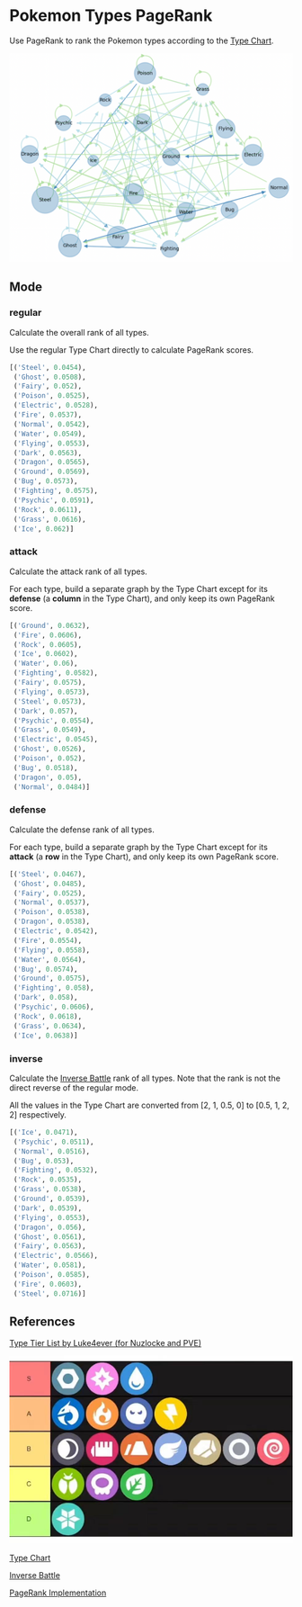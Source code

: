 # Pokemon Types PageRank

Use PageRank to rank the Pokemon types according to the [Type Chart](https://bulbapedia.bulbagarden.net/wiki/Type#Type_chart).

<img src="figure.png" alt="pic" style="zoom: 67%;" />



## Mode

### regular

Calculate the overall rank of all types. 

Use the regular Type Chart directly to calculate PageRank scores.

```python
[('Steel', 0.0454),
 ('Ghost', 0.0508),
 ('Fairy', 0.052),
 ('Poison', 0.0525),
 ('Electric', 0.0528),
 ('Fire', 0.0537),
 ('Normal', 0.0542),
 ('Water', 0.0549),
 ('Flying', 0.0553),
 ('Dark', 0.0563),
 ('Dragon', 0.0565),
 ('Ground', 0.0569),
 ('Bug', 0.0573),
 ('Fighting', 0.0575),
 ('Psychic', 0.0591),
 ('Rock', 0.0611),
 ('Grass', 0.0616),
 ('Ice', 0.062)]
```



### attack

Calculate the attack rank of all types. 

For each type, build a separate graph by the Type Chart except for its **defense** (a **column** in the Type Chart), and only keep its own PageRank score.

```python
[('Ground', 0.0632),
 ('Fire', 0.0606),
 ('Rock', 0.0605),
 ('Ice', 0.0602),
 ('Water', 0.06),
 ('Fighting', 0.0582),
 ('Fairy', 0.0575),
 ('Flying', 0.0573),
 ('Steel', 0.0573),
 ('Dark', 0.057),
 ('Psychic', 0.0554),
 ('Grass', 0.0549),
 ('Electric', 0.0545),
 ('Ghost', 0.0526),
 ('Poison', 0.052),
 ('Bug', 0.0518),
 ('Dragon', 0.05),
 ('Normal', 0.0484)]
```



### defense

Calculate the defense rank of all types. 

For each type, build a separate graph by the Type Chart except for its **attack** (a **row** in the Type Chart), and only keep its own PageRank score.

```python
[('Steel', 0.0467),
 ('Ghost', 0.0485),
 ('Fairy', 0.0525),
 ('Normal', 0.0537),
 ('Poison', 0.0538),
 ('Dragon', 0.0538),
 ('Electric', 0.0542),
 ('Fire', 0.0554),
 ('Flying', 0.0558),
 ('Water', 0.0564),
 ('Bug', 0.0574),
 ('Ground', 0.0575),
 ('Fighting', 0.058),
 ('Dark', 0.058),
 ('Psychic', 0.0606),
 ('Rock', 0.0618),
 ('Grass', 0.0634),
 ('Ice', 0.0638)]
```



### inverse

Calculate the [Inverse Battle](https://bulbapedia.bulbagarden.net/wiki/Inverse_Battle) rank of all types. Note that the rank is not the direct reverse of the regular mode.

All the values in the Type Chart are converted from [2, 1, 0.5, 0] to [0.5, 1, 2, 2] respectively.

 ```python
 [('Ice', 0.0471),
  ('Psychic', 0.0511),
  ('Normal', 0.0516),
  ('Bug', 0.053),
  ('Fighting', 0.0532),
  ('Rock', 0.0535),
  ('Grass', 0.0538),
  ('Ground', 0.0539),
  ('Dark', 0.0539),
  ('Flying', 0.0553),
  ('Dragon', 0.056),
  ('Ghost', 0.0561),
  ('Fairy', 0.0563),
  ('Electric', 0.0566),
  ('Water', 0.0581),
  ('Poison', 0.0585),
  ('Fire', 0.0603),
  ('Steel', 0.0716)]
 ```



## References

[Type Tier List by Luke4ever (for Nuzlocke and PVE)](https://www.bilibili.com/video/BV1jg411X7Jf)

<img src="luke.jpg" alt="pic" style="zoom: 67%;" />

[Type Chart](https://bulbapedia.bulbagarden.net/wiki/Type#Type_chart)

[Inverse Battle](https://bulbapedia.bulbagarden.net/wiki/Inverse_Battle)

[PageRank Implementation](https://github.com/cystanford/PageRank)















